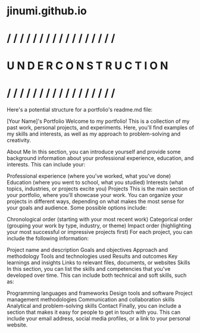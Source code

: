 # jinumi.github.io

# / / / / / / / / / / / / / / / / /
# U N D E R C O N S T R U C T I O N
# / / / / / / / / / / / / / / / / /
Here's a potential structure for a portfolio's readme.md file:

[Your Name]'s Portfolio
Welcome to my portfolio! This is a collection of my past work, personal projects, and experiments. Here, you'll find examples of my skills and interests, as well as my approach to problem-solving and creativity.

About Me
In this section, you can introduce yourself and provide some background information about your professional experience, education, and interests. This can include your:

Professional experience (where you've worked, what you've done)
Education (where you went to school, what you studied)
Interests (what topics, industries, or projects excite you)
Projects
This is the main section of your portfolio, where you'll showcase your work. You can organize your projects in different ways, depending on what makes the most sense for your goals and audience. Some possible options include:

Chronological order (starting with your most recent work)
Categorical order (grouping your work by type, industry, or theme)
Impact order (highlighting your most successful or impressive projects first)
For each project, you can include the following information:

Project name and description
Goals and objectives
Approach and methodology
Tools and technologies used
Results and outcomes
Key learnings and insights
Links to relevant files, documents, or websites
Skills
In this section, you can list the skills and competencies that you've developed over time. This can include both technical and soft skills, such as:

Programming languages and frameworks
Design tools and software
Project management methodologies
Communication and collaboration skills
Analytical and problem-solving skills
Contact
Finally, you can include a section that makes it easy for people to get in touch with you. This can include your email address, social media profiles, or a link to your personal website.